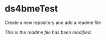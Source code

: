 # ds4bmeTest
Create a new repository and add a readme file

*This is the readme file has been modified.*
